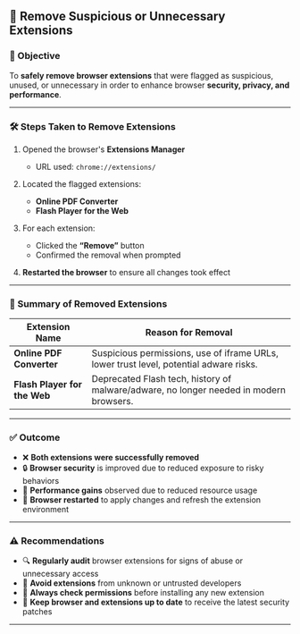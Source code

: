 

## 🧹  Remove Suspicious or Unnecessary Extensions

### 🎯 Objective

To **safely remove browser extensions** that were flagged as suspicious, unused, or unnecessary in order to enhance browser **security, privacy, and performance**.

---

### 🛠️ Steps Taken to Remove Extensions

1. Opened the browser's **Extensions Manager**

   * URL used: `chrome://extensions/`

2. Located the flagged extensions:

   * **Online PDF Converter**
   * **Flash Player for the Web**

3. For each extension:

   * Clicked the **“Remove”** button
   * Confirmed the removal when prompted

4. **Restarted the browser** to ensure all changes took effect

---

### 🧾 Summary of Removed Extensions

| **Extension Name**           | **Reason for Removal**                                                                 |
| ---------------------------- | -------------------------------------------------------------------------------------- |
| **Online PDF Converter**     | Suspicious permissions, use of iframe URLs, lower trust level, potential adware risks. |
| **Flash Player for the Web** | Deprecated Flash tech, history of malware/adware, no longer needed in modern browsers. |

---

### ✅ Outcome

* ❌ **Both extensions were successfully removed**
* 🔒 **Browser security** is improved due to reduced exposure to risky behaviors
* 🚀 **Performance gains** observed due to reduced resource usage
* 🔁 **Browser restarted** to apply changes and refresh the extension environment

---

### ⚠️ Recommendations

* 🔍 **Regularly audit** browser extensions for signs of abuse or unnecessary access
* 🛑 **Avoid extensions** from unknown or untrusted developers
* 🔐 **Always check permissions** before installing any new extension
* 🔄 **Keep browser and extensions up to date** to receive the latest security patches

---

